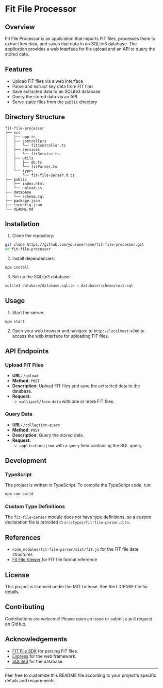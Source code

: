 # Fit File Processor

## Overview

Fit File Processor is an application that imports FIT files, processes them to extract key data, and saves that data to an SQLite3 database. The application provides a web interface for file upload and an API to query the stored data.

## Features

- Upload FIT files via a web interface
- Parse and extract key data from FIT files
- Save extracted data to an SQLite3 database
- Query the stored data via an API
- Serve static files from the `public` directory

## Directory Structure

```
fit-file-processor
├── src
│   ├── app.ts
│   ├── controllers
│   │   └── fitController.ts
│   ├── services
│   │   └── fitService.ts
│   ├── utils
│   │   ├── db.ts
│   │   └── fitParser.ts
│   └── types
│       └── fit-file-parser.d.ts
├── public
│   ├── index.html
│   └── upload.js
├── database
│   └── schema.sql
├── package.json
├── tsconfig.json
└── README.md
```

## Installation

1. Clone the repository:

```bash
git clone https://github.com/yourusername/fit-file-processor.git
cd fit-file-processor
```

2. Install dependencies:

```bash
npm install
```

3. Set up the SQLite3 database:

```bash
sqlite3 database/database.sqlite < database/schema/init.sql
```

## Usage

1. Start the server:

```bash
npm start
```

2. Open your web browser and navigate to `http://localhost:4700` to access the web interface for uploading FIT files.

## API Endpoints

### Upload FIT Files

- **URL:** `/upload`
- **Method:** `POST`
- **Description:** Upload FIT files and save the extracted data to the database.
- **Request:**
  - `multipart/form-data` with one or more FIT files.

### Query Data

- **URL:** `/collection-query`
- **Method:** `POST`
- **Description:** Query the stored data.
- **Request:**
  - `application/json` with a `query` field containing the SQL query.

## Development

### TypeScript

The project is written in TypeScript. To compile the TypeScript code, run:

```bash
npm run build
```

### Custom Type Definitions

The `fit-file-parser` module does not have type definitions, so a custom declaration file is provided in `src/types/fit-file-parser.d.ts`.

## References
- `node_modules/fit-file-parser/dist/fit.js` for the FIT file data structures
- [Fit File Viewer](https://www.fitfileviewer.com/) for FIT file format reference

## License

This project is licensed under the MIT License. See the LICENSE file for details.

## Contributing

Contributions are welcome! Please open an issue or submit a pull request on GitHub.

## Acknowledgements

- [FIT File SDK](https://github.com/yourusername/fit-file-parser) for parsing FIT files.
- [Express](https://expressjs.com/) for the web framework.
- [SQLite3](https://www.sqlite.org/) for the database.

---

Feel free to customize this README file according to your project's specific details and requirements.